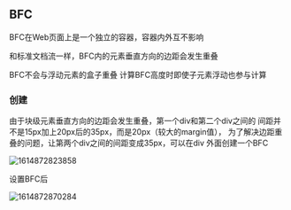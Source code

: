 ## BFC

 BFC在Web⻚⾯上是⼀个独⽴的容器，容器内外互不影响 

和标准⽂档流⼀样，BFC内的元素垂直⽅向的边距会发⽣重叠 

BFC不会与浮动元素的盒⼦重叠 计算BFC⾼度时即使⼦元素浮动也参与计算 

### 创建

 由于块级元素垂直⽅向的边距会发⽣重叠，第⼀个div和第⼆个div之间的 间距并不是15px加上20px后的35px，⽽是20px（较⼤的margin值）， 为了解决边距重叠的问题，让第两个div之间的间距变成35px，可以在div 外⾯创建⼀个BFC

![1614872823858](C:\Users\admin\AppData\Roaming\Typora\typora-user-images\1614872823858.png)

设置BFC后

![1614872870284](C:\Users\admin\AppData\Roaming\Typora\typora-user-images\1614872870284.png)

